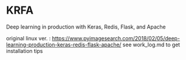 # KRFA
Deep learning in production with Keras, Redis, Flask, and Apache  

original linux ver. : https://www.pyimagesearch.com/2018/02/05/deep-learning-production-keras-redis-flask-apache/
see work_log.md to get installation tips
